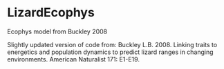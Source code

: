 # LizardEcophys
Ecophys model from Buckley 2008

Slightly updated version of code from:
Buckley L.B. 2008. Linking traits to energetics and population dynamics to predict lizard ranges in changing environments. American Naturalist 171: E1-E19.

